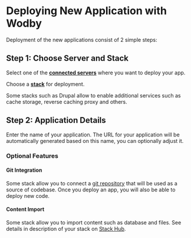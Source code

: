 # Deploying New Application with Wodby

Deployment of the new applications consist of 2 simple steps:

## Step 1: Choose Server and Stack

Select one of the [**connected servers**](../servers/README.md) where you want to deploy your app. 
 
Choose a [**stack**](../stacks/README.md) for deployment. 

Some stacks such as Drupal allow to enable additional services such as cache storage, reverse caching proxy and others.
 
## Step 2: Application Details

Enter the name of your application. The URL for your application will be automatically generated based on this name, you can optionally adjust it.

### Optional Features

#### Git Integration

Some stack allow you to connect a [git repository](../git/README.md) that will be used as a source of codebase. Once you deploy an app, you will also be able to deploy new code. 
  
#### Content Import

Some stack allow you to import content such as database and files. See details in description of your stack on [Stack Hub](https://cloud.wodby.com/stackhub). 
